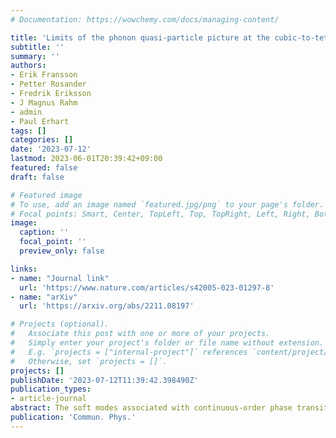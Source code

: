 ```yaml
---
# Documentation: https://wowchemy.com/docs/managing-content/

title: 'Limits of the phonon quasi-particle picture at the cubic-to-tetragonal phase transition in halide perovskites'
subtitle: ''
summary: ''
authors:
- Erik Fransson
- Petter Rosander
- Fredrik Eriksson
- J Magnus Rahm
- admin
- Paul Erhart
tags: []
categories: []
date: '2023-07-12'
lastmod: 2023-06-01T20:39:42+09:00
featured: false
draft: false

# Featured image
# To use, add an image named `featured.jpg/png` to your page's folder.
# Focal points: Smart, Center, TopLeft, Top, TopRight, Left, Right, BottomLeft, Bottom, BottomRight.
image:
  caption: ''
  focal_point: ''
  preview_only: false

links:
- name: "Journal link"
  url: 'https://www.nature.com/articles/s42005-023-01297-8'
- name: "arXiv"
  url: 'https://arxiv.org/abs/2211.08197'

# Projects (optional).
#   Associate this post with one or more of your projects.
#   Simply enter your project's folder or file name without extension.
#   E.g. `projects = ["internal-project"]` references `content/project/deep-learning/index.md`.
#   Otherwise, set `projects = []`.
projects: []
publishDate: '2023-07-12T11:39:42.398490Z'
publication_types:
- article-journal
abstract: The soft modes associated with continuous-order phase transitions are associated with strong anharmonicity. This leads to the overdamped limit where the phonon quasi-particle picture can break down. However, this limit is commonly restricted to a narrow temperature range, making it difficult to observe its signature feature, namely the breakdown of the inverse relationship between the relaxation time and damping. Here we present a physically intuitive picture based on the relaxation times of the mode coordinate and its conjugate momentum, which at the instability approach infinity and the inverse damping factor, respectively. We demonstrate this behavior for the cubic-to-tetragonal phase transition of the inorganic halide perovskite CsPbBr3 via molecular dynamics simulations, and show that the overdamped region extends almost 200 K above the transition temperature. Further, we investigate how the dynamics of these soft phonon modes change when crossing the phase transition.
publication: 'Commun. Phys.'
---
```

